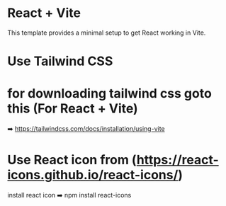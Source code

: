 # React + Vite

This template provides a minimal setup to get React working in Vite.
# Use Tailwind CSS 

# for downloading tailwind css goto this (For React + Vite)
➡️ https://tailwindcss.com/docs/installation/using-vite

# Use React icon from (https://react-icons.github.io/react-icons/)
install react icon ➡️ npm install react-icons
